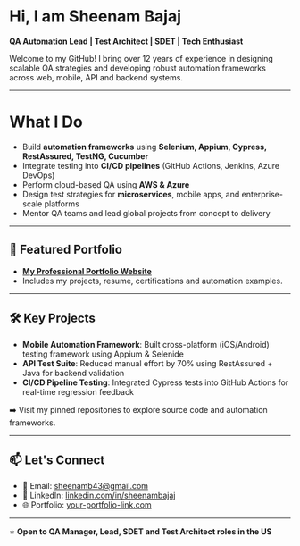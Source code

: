 # Hi, I am Sheenam Bajaj

 **QA Automation Lead | Test Architect | SDET | Tech Enthusiast**

Welcome to my GitHub! I bring over 12 years of experience in designing scalable QA strategies and developing robust automation frameworks across web, mobile, API and backend systems.

---

# What I Do

- Build **automation frameworks** using **Selenium, Appium, Cypress, RestAssured, TestNG, Cucumber**
- Integrate testing into **CI/CD pipelines** (GitHub Actions, Jenkins, Azure DevOps)
- Perform cloud-based QA using **AWS & Azure**
- Design test strategies for **microservices**, mobile apps, and enterprise-scale platforms
- Mentor QA teams and lead global projects from concept to delivery

---

## 🚀 Featured Portfolio

- **[My Professional Portfolio Website](https://your-portfolio-link.com)**  
- Includes my projects, resume, certifications and automation examples.

---

## 🛠️ Key Projects

- **Mobile Automation Framework**: Built cross-platform (iOS/Android) testing framework using Appium & Selenide
- **API Test Suite**: Reduced manual effort by 70% using RestAssured + Java for backend validation
- **CI/CD Pipeline Testing**: Integrated Cypress tests into GitHub Actions for real-time regression feedback

➡️ Visit my pinned repositories to explore source code and automation frameworks.

---

## 📫 Let's Connect

- 📧 Email: sheenamb43@gmail.com  
- 💼 LinkedIn: [linkedin.com/in/sheenambajaj](https://linkedin.com/in/sheenambajaj)  
- 🌐 Portfolio: [your-portfolio-link.com](https://your-portfolio-link.com)

---

⭐️ **Open to QA Manager, Lead, SDET and Test Architect roles in the US**  

